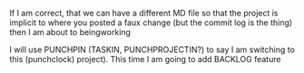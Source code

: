 If I am correct, that we can have a different MD file so that the project is implicit to where you posted a faux change (but the commit log is the thing) then I am about to beingworking

I will use PUNCHPIN (TASKIN, PUNCHPROJECTIN?) to say I am switching to this (punchclock) project). This time I am going to add BACKLOG feature
